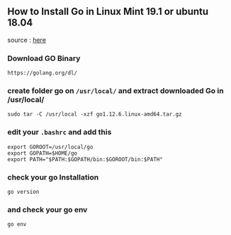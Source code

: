 ## How to Install Go in Linux Mint 19.1 or ubuntu 18.04
source : [here](https://golang.org/doc/install#install)

### Download GO Binary
`https://golang.org/dl/`

### create folder go on `/usr/local/` and extract downloaded Go in /usr/local/ 
`sudo tar -C /usr/local -xzf go1.12.6.linux-amd64.tar.gz`

### edit your `.bashrc` and add this
```
export GOROOT=/usr/local/go
export GOPATH=$HOME/go
export PATH="$PATH:$GOPATH/bin:$GOROOT/bin:$PATH"
```

### check your go Installation 
`go version` 

### and check your go env
`go env`
